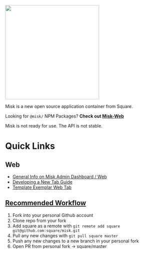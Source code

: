 <img src="misk.png" width="300">

Misk is a new open source application container from Square.

Looking for `@misk/` NPM Packages? **Check out [Misk-Web](https://github.com/square/misk-web)**

Misk is not ready for use. The API is not stable.

Quick Links
===

Web
---
- [General Info on Misk Admin Dashboard / Web](/misk/web/README.md)
- [Developing a New Tab Guide](/misk/web/tabs/README.md)
- [Template Exemplar Web Tab](/misk/web/tabs/example)

[Recommended Workflow](https://blog.scottlowe.org/2015/01/27/using-fork-branch-git-workflow/)
---
1. Fork into your personal Github account
1. Clone repo from your fork
1. Add square as a remote with `git remote add square git@github.com:square/misk.git`
1. Pull any new changes with `git pull square master`
1. Push any new changes to a new branch in your personal fork
1. Open PR from personal fork -> square/master